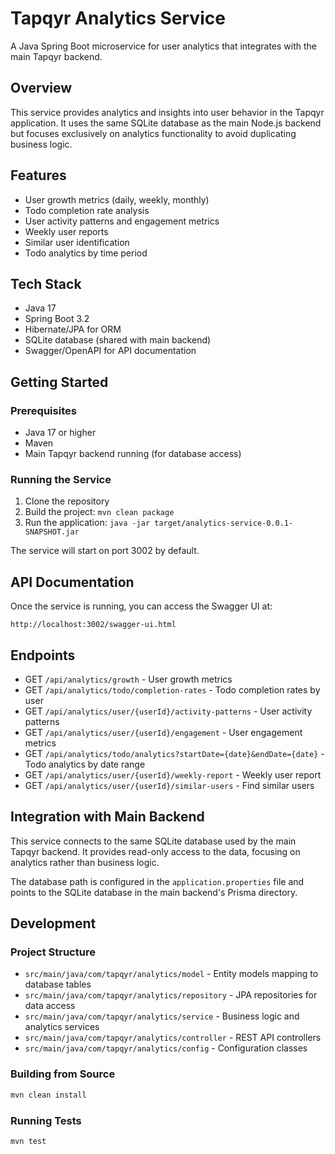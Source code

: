 # Tapqyr Analytics Service

A Java Spring Boot microservice for user analytics that integrates with the main Tapqyr backend.

## Overview

This service provides analytics and insights into user behavior in the Tapqyr application. It uses the same SQLite database as the main Node.js backend but focuses exclusively on analytics functionality to avoid duplicating business logic.

## Features

- User growth metrics (daily, weekly, monthly)
- Todo completion rate analysis
- User activity patterns and engagement metrics
- Weekly user reports
- Similar user identification
- Todo analytics by time period

## Tech Stack

- Java 17
- Spring Boot 3.2
- Hibernate/JPA for ORM
- SQLite database (shared with main backend)
- Swagger/OpenAPI for API documentation

## Getting Started

### Prerequisites

- Java 17 or higher
- Maven
- Main Tapqyr backend running (for database access)

### Running the Service

1. Clone the repository
2. Build the project: `mvn clean package`
3. Run the application: `java -jar target/analytics-service-0.0.1-SNAPSHOT.jar`

The service will start on port 3002 by default.

## API Documentation

Once the service is running, you can access the Swagger UI at:

```
http://localhost:3002/swagger-ui.html
```

## Endpoints

- GET `/api/analytics/growth` - User growth metrics
- GET `/api/analytics/todo/completion-rates` - Todo completion rates by user
- GET `/api/analytics/user/{userId}/activity-patterns` - User activity patterns
- GET `/api/analytics/user/{userId}/engagement` - User engagement metrics
- GET `/api/analytics/todo/analytics?startDate={date}&endDate={date}` - Todo analytics by date range
- GET `/api/analytics/user/{userId}/weekly-report` - Weekly user report
- GET `/api/analytics/user/{userId}/similar-users` - Find similar users

## Integration with Main Backend

This service connects to the same SQLite database used by the main Tapqyr backend. It provides read-only access to the data, focusing on analytics rather than business logic.

The database path is configured in the `application.properties` file and points to the SQLite database in the main backend's Prisma directory.

## Development

### Project Structure

- `src/main/java/com/tapqyr/analytics/model` - Entity models mapping to database tables
- `src/main/java/com/tapqyr/analytics/repository` - JPA repositories for data access
- `src/main/java/com/tapqyr/analytics/service` - Business logic and analytics services
- `src/main/java/com/tapqyr/analytics/controller` - REST API controllers
- `src/main/java/com/tapqyr/analytics/config` - Configuration classes

### Building from Source

```bash
mvn clean install
```

### Running Tests

```bash
mvn test
``` 